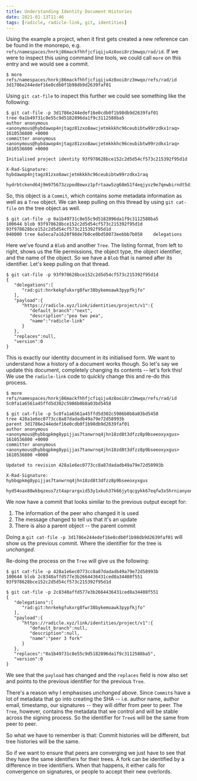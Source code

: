 ```yaml
---
title: Understanding Identity Document Histories
date: 2021-01-13T11:46
tags: [radicle, radicle-link, git, identities]
---
```


Using the example a project, when it first gets created a new reference can be
found in the monorepo, e.g.
`refs/namespaces/hnrkj86mackfhhfjcfiqiju4z8ooi8rz3mwqo/rad/id`.
If we were to inspect this using command line tools, we could call `more` on
this entry and we would see a commit.

```
$ more refs/namespaces/hnrkj86mackfhhfjcfiqiju4z8ooi8rz3mwqo/refs/rad/id
3d1786e244edef16e0cdb0f1b98db9d2639faf01
```

Using `git cat-file` to inspect this further we could see something like the
following:

```
$ git cat-file -p 3d1786e244edef16e0cdb0f1b98db9d2639faf01
tree 0a1b49731c8e55c9d5182896da1f9c3112588ba5
author anonymous <anonymous@hybdawop4njtagz81zxo8awcjetmkkkhc96ceubibtw99rzdkx1raq> 1610536800 +0000
committer anonymous <anonymous@hybdawop4njtagz81zxo8awcjetmkkkhc96ceubibtw99rzdkx1raq> 1610536800 +0000

Initialised project identity 93f978628bce152c2d5d54cf573c215392f95d1d

X-Rad-Signature: hybdawop4njtagz81zxo8awcjetmkkkhc96ceubibtw99rzdkx1raq
  hydrbtckend64j9m975673zzpod8ewxz1pfrtaaw5zg68m51f4eqjysz9e7qewbirndt5dikhcu4awe5qn4w5944acndfhj1tow993uyf
```

So, this object is a `Commit`, which contains some metadata information as well
as a `Tree` object. We can keep pulling on this thread by using `git cat-file`
on the tree object as well.

```
$ git cat-file -p 0a1b49731c8e55c9d5182896da1f9c3112588ba5
100644 blob 93f978628bce152c2d5d54cf573c215392f95d1d	93f978628bce152c2d5d54cf573c215392f95d1d
040000 tree 6a5eca7a1628f98de7b0ce0bd58073eebbb7b058	delegations
```

Here we've found a `Blob` and another `Tree`. The listing format, from left to
right, shows us the file permissions, the object type, the object identifier,
and the name of the object. So we have a `Blob` that is named after its
identifier. Let's keep pulling on that thread.

```
$ git cat-file -p 93f978628bce152c2d5d54cf573c215392f95d1d
{
   "delegations":[
      "rad:git:hnrkekgfukxrg8fwr38bykemoawk3pypfkjfo"
   ],
   "payload":{
      "https://radicle.xyz/link/identities/project/v1":{
         "default_branch":"next",
         "description":"pea two pea",
         "name":"radicle-link"
      }
   },
   "replaces":null,
   "version":0
}
```

This is exactly our identity document in its initialised form. We want to
understand how a history of a document works though. So let's say we update this
document, completely changing its contents -- let's fork this! We use the
`radicle-link` code to quickly change this and re-do this process.

```
$ more refs/namespaces/hnrkj86mackfhhfjcfiqiju4z8ooi8rz3mwqo/refs/rad/id
5c0fa1a6561a45ffd5d302c5986b0b8a03bd5458

$ git cat-file -p 5c0fa1a6561a45ffd5d302c5986b0b8a03bd5458
tree 428a1e6ec0773cc8a87dadadb49a79e72d58993b
parent 3d1786e244edef16e0cdb0f1b98db9d2639faf01
author anonymous <anonymous@hybbqpkmg8ypijjas7tanwrnq4jhn18zd8t3dfzz8p9bseeoxyxgus> 1610536800 +0000
committer anonymous <anonymous@hybbqpkmg8ypijjas7tanwrnq4jhn18zd8t3dfzz8p9bseeoxyxgus> 1610536800 +0000

Updated to revision 428a1e6ec0773cc8a87dadadb49a79e72d58993b

X-Rad-Signature: hybbqpkmg8ypijjas7tanwrnq4jhn18zd8t3dfzz8p9bseeoxyxgus
  hyd54oax88wkbqzeus7zt4aprargxid53y1xkuh37k66jytqcgykk67eqfw3x5hrnianyonbobod651tnduye5nsmtanbzd16f31azaof
```

We now have a commit that looks similar to the previous output except for:
  1. The information of the peer who changed it is used
  2. The message changed to tell us that it's an update
  3. There is also a parent object -- the parent commit

Doing a `git cat-file -p 3d1786e244edef16e0cdb0f1b98db9d2639faf01` will show us
the previous commit. Where the identifier for the tree is _unchanged_.

Re-doing the process on the `Tree` will give us the following:

```
$ git cat-file -p 428a1e6ec0773cc8a87dadadb49a79e72d58993b
100644 blob 2c8340affd577e3b2664436431ced8a34408f551	93f978628bce152c2d5d54cf573c215392f95d1d

$ git cat-file -p 2c8340affd577e3b2664436431ced8a34408f551
{
   "delegations":[
      "rad:git:hnrkekgfukxrg8fwr38bykemoawk3pypfkjfo"
   ],
   "payload":{
      "https://radicle.xyz/link/identities/project/v1":{
         "default_branch":null,
         "description":null,
         "name":"peer 3 fork"
      }
   },
   "replaces":"0a1b49731c8e55c9d5182896da1f9c3112588ba5",
   "version":0
}
```

We see that the `payload` has changed and the `replaces` field is now also set
and points to the previous identifier for the previous `Tree`.

There's a reason why I emphasises _unchanged_ above. Since `Commit`s have a lot
of metadata that go into creating the SHA -- i.e. author name, author email,
timestamp, our signatures -- they will differ from peer to peer. The `Tree`,
however, contains the metadata that we control and will be stable across the
signing process. So the identifier for `Tree`s will be the same from peer to peer.

So what we have to remember is that:
Commit histories will be different, but tree histories will be the same.

So if we want to ensure that peers are converging we just have to see that they
have the same identifiers for their trees. A fork can be identified by a
difference in tree identifiers. When that happens, it either calls for
convergence on signatures, or people to accept their new overlords.
